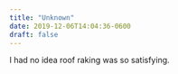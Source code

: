 ```yaml
---
title: "Unknown"
date: 2019-12-06T14:04:36-0600
draft: false
---
```


I had no idea roof raking was so satisfying.

